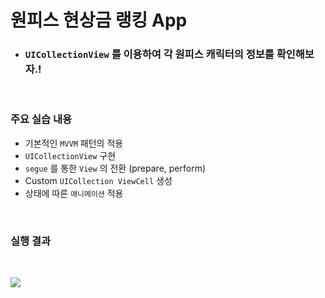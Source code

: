 # 원피스 현상금 랭킹 App
- ### `UICollectionView` 를 이용하여 각 원피스 캐릭터의 정보를 확인해보자.!

<br>

### 주요 실습 내용
- 기본적인 `MVVM` 패턴의 적용
- `UICollectionView` 구현 
- `segue` 를 통한 `View` 의 전환 (prepare, perform)
- Custom `UICollection ViewCell` 생성
- 상태에 따른 `애니메이션` 적용 

<br>

### 실행 결과

<br>

![](https://images.velog.io/images/sangwoo24/post/1bf5588b-b1a7-417f-aec3-c8c2ae57e359/ezgif.com-video-to-gif.gif)